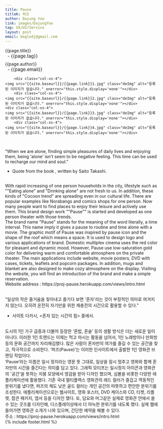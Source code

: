 ```yaml
---
title: Pause
titleK: 퍼즈
author: Dajung Yoo
link: images/DajungYoo
tag: UX/UI/Service
layout: post
email: bogledj@gmail.com
---	
```


<div class="container">

<div class="deDep">
{{page.title}}<br>
<p style="font-size:15px; margin:0px; padding:0px 0px 0px 8px; margin:0px 0px 8px 0px;">- {{page.tag}}</p>
{{page.author}}<br>
<p style="font-size:15px; margin:0px; padding:0px 0px 0px 8px;">- {{page.email}}</p>
</div>


<div class="row" class="imgcolor">
	
		<div class="col-xs-4">
	<img src="{{site.baseurl}}/{{page.link}}1.jpg" class="deImg" alt="등록된 이미지가 없습니다." onerror="this.style.display='none'"></div>
		<div class="col-xs-4">
	<img src="{{site.baseurl}}/{{page.link}}2.jpg" class="deImg" alt="등록된 이미지가 없습니다." onerror="this.style.display='none'"></div>
	<div class="col-xs-4">
	<img src="{{site.baseurl}}/{{page.link}}3.jpg" class="deImg" alt="등록된 이미지가 없습니다." onerror="this.style.display='none'"></div>
		<div class="col-xs-4">
	<img src="{{site.baseurl}}/{{page.link}}4.jpg" class="deImg" alt="등록된 이미지가 없습니다." onerror="this.style.display='none'"></div>
	
</div>
<br>

<div class="det lato">


"When we are alone, finding simple pleasures of daily lives and enjoying them, being 'alone' isn't seem to be negative feeling. This time can be used to recharge our mind and soul."
- Quote from the book <Alone Time>, written by Saito Takashi.
<br>
With rapid increasing of one person households in the city, lifestyle such as ""Eating alone" and "Drinking alone" are not fresh to us. In addition, these kinds of "Cocoon trend" are spreading even in our cultural life. There are popular examples like Norabangs and comics shops for one person. Now many people want to find places to enjoy their leisure and actively use them. This brand design work ""Pause"" is started and developed as one person theater with those trends.
<br>
The brand name "Pause" stands for the meaning of the word literally, a time interval. This name imply it gives a pause to routine and time alone with a movie. The graphic motif of Pause was inspired by pause icon and the shape of the roof which means a space. It is used to design logo and various applications of brand. Domestic multiplex cinema uses the red color for pleasant and dynamic mood. However, Pause use low-saturation gold color for delivering warm and comfortable atmosphere on the private theater. The main applications include website, movie posters, DVD with cases, tickets, leaflets and popcorn packages. In addition, mugs and blanket are also designed to make cozy atmosphere on the display. Visiting the website, you will find an introduction of the brand and make a simple reservation.
<br>
Website address :  https://proj-pause.herokuapp.com/views/intro.html



</div>

<br>

<div class="noto">

"일상의 작은 즐거움을 찾아내고 즐기다 보면 '혼자'라는 것이 부정적인 의미로 여겨지지 않는다. 오히려 온전히 자기만을 위한 재충전의 시간으로 활용할 수 있다."
- 사이토 다카시, <혼자 있는 시간의 힘> 중에서.
<br>
도시의 1인 가구 급증과 더불어 등장한 ‘혼밥, 혼술’ 등의 생활 방식은 더는 새로운 일이 아니다. 이러한 1인 트렌드는 이제는 먹고 마시는 활동을 넘어서, 1인 노래방이나 만화방 등의 문화 공간까지 자리매김했다. 많은 사람이 혼자만의 여가를 즐길 수 있는 공간을 찾고, 적극적으로 소비한다. ‘퍼즈(Pause)’는 이러한 인사이트에서 출발한 1인 영화관 브랜딩 작업이다.
<br>
‘Pause’라는 이름은 일시 정지라는 영문 뜻 그대로, 일상을 잠시 멈추고 영화와 함께 혼자만의 시간을 즐긴다는 의미를 담고 있다. 그래픽 모티프는 일시정지 아이콘과 영화관의 '공간'을 뜻하는 지붕 모양에서 영감을 받아 디자인 했으며, 심볼을 비롯한 다양한 애플리케이션에 활용했다. 기존 국내 멀티플렉스 영화관의 레드 컬러가 즐겁고 역동적인 분위기를 냈다면, 퍼즈의 채도 낮은 골드 컬러는 개인 공간의 따뜻하고 편안한 분위기를 조성한다. 애플리케이션으로는 웹사이트, 영화 포스터, DVD 케이스와 CD, 티켓, 리플렛, 팝콘 패키지, 엽서 등을 디자인 했다. 또, 담요와 머그같은 실제로 영화관 안에서 쓸 수 있는 굿즈를 디자인해, 디스플레이상에서 더 아늑한 분위기를 내도록 했다. 실제 웹에 들어가면 영화관 소개가 나와 있으며, 간단한 예약을 해볼 수 있다.
<br>
주소 : https://proj-pause.herokuapp.com/views/intro.html


</div>
{% include footer.html %} 